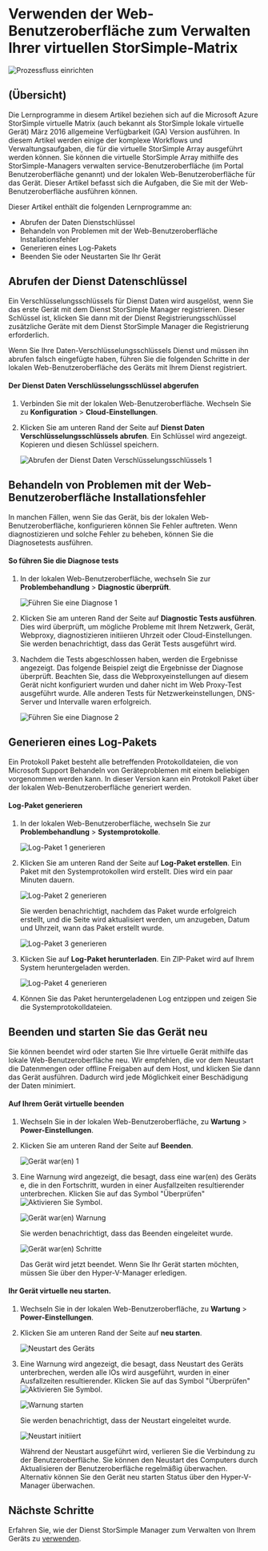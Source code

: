 <properties 
   pageTitle="StorSimple virtuelle Array Web Benutzeroberfläche Administration | Microsoft Azure"
   description="Beschrieben, wie Sie grundlegende Gerät Verwaltungsaufgaben über das Web StorSimple Virtual Array Benutzeroberfläche ausführen."
   services="storsimple"
   documentationCenter="NA"
   authors="alkohli"
   manager="carmonm"
   editor="" />
<tags 
   ms.service="storsimple"
   ms.devlang="NA"
   ms.topic="article"
   ms.tgt_pltfrm="NA"
   ms.workload="TBD"
   ms.date="04/07/2016"
   ms.author="alkohli" />

# <a name="use-the-web-ui-to-administer-your-storsimple-virtual-array"></a>Verwenden der Web-Benutzeroberfläche zum Verwalten Ihrer virtuellen StorSimple-Matrix

![Prozessfluss einrichten](./media/storsimple-ova-web-ui-admin/manage4.png)

## <a name="overview"></a>(Übersicht)

Die Lernprogramme in diesem Artikel beziehen sich auf die Microsoft Azure StorSimple virtuelle Matrix (auch bekannt als StorSimple lokale virtuelle Gerät) März 2016 allgemeine Verfügbarkeit (GA) Version ausführen. In diesem Artikel werden einige der komplexe Workflows und Verwaltungsaufgaben, die für die virtuelle StorSimple Array ausgeführt werden können. Sie können die virtuelle StorSimple Array mithilfe des StorSimple-Managers verwalten service-Benutzeroberfläche (im Portal Benutzeroberfläche genannt) und der lokalen Web-Benutzeroberfläche für das Gerät. Dieser Artikel befasst sich die Aufgaben, die Sie mit der Web-Benutzeroberfläche ausführen können.

Dieser Artikel enthält die folgenden Lernprogramme an:

- Abrufen der Daten Dienstschlüssel
- Behandeln von Problemen mit der Web-Benutzeroberfläche Installationsfehler
- Generieren eines Log-Pakets
- Beenden Sie oder Neustarten Sie Ihr Gerät

## <a name="get-the-service-data-encryption-key"></a>Abrufen der Dienst Datenschlüssel

Ein Verschlüsselungsschlüssels für Dienst Daten wird ausgelöst, wenn Sie das erste Gerät mit dem Dienst StorSimple Manager registrieren. Dieser Schlüssel ist, klicken Sie dann mit der Dienst Registrierungsschlüssel zusätzliche Geräte mit dem Dienst StorSimple Manager die Registrierung erforderlich.

Wenn Sie Ihre Daten-Verschlüsselungsschlüssels Dienst und müssen ihn abrufen falsch eingefügte haben, führen Sie die folgenden Schritte in der lokalen Web-Benutzeroberfläche des Geräts mit Ihrem Dienst registriert.

#### <a name="to-get-the-service-data-encryption-key"></a>Der Dienst Daten Verschlüsselungsschlüssel abgerufen

1. Verbinden Sie mit der lokalen Web-Benutzeroberfläche. Wechseln Sie zu **Konfiguration** > **Cloud-Einstellungen**.
  

2. Klicken Sie am unteren Rand der Seite auf **Dienst Daten Verschlüsselungsschlüssels abrufen**. Ein Schlüssel wird angezeigt. Kopieren und diesen Schlüssel speichern.
    
    ![Abrufen der Dienst Daten Verschlüsselungsschlüssels 1](./media/storsimple-ova-web-ui-admin/image27.png)
   


## <a name="troubleshoot-web-ui-setup-errors"></a>Behandeln von Problemen mit der Web-Benutzeroberfläche Installationsfehler

In manchen Fällen, wenn Sie das Gerät, bis der lokalen Web-Benutzeroberfläche, konfigurieren können Sie Fehler auftreten. Wenn diagnostizieren und solche Fehler zu beheben, können Sie die Diagnosetests ausführen.

#### <a name="to-run-the-diagnostic-tests"></a>So führen Sie die Diagnose tests

1. In der lokalen Web-Benutzeroberfläche, wechseln Sie zur **Problembehandlung** > **Diagnostic überprüft**.

    ![Führen Sie eine Diagnose 1](./media/storsimple-ova-web-ui-admin/image29.png)

2. Klicken Sie am unteren Rand der Seite auf **Diagnostic Tests ausführen**. Dies wird überprüft, um mögliche Probleme mit Ihrem Netzwerk, Gerät, Webproxy, diagnostizieren initiieren Uhrzeit oder Cloud-Einstellungen. Sie werden benachrichtigt, dass das Gerät Tests ausgeführt wird.

3. Nachdem die Tests abgeschlossen haben, werden die Ergebnisse angezeigt. Das folgende Beispiel zeigt die Ergebnisse der Diagnose überprüft. Beachten Sie, dass die Webproxyeinstellungen auf diesem Gerät nicht konfiguriert wurden und daher nicht im Web Proxy-Test ausgeführt wurde. Alle anderen Tests für Netzwerkeinstellungen, DNS-Server und Intervalle waren erfolgreich.

    ![Führen Sie eine Diagnose 2](./media/storsimple-ova-web-ui-admin/image30.png)

## <a name="generate-a-log-package"></a>Generieren eines Log-Pakets

Ein Protokoll Paket besteht alle betreffenden Protokolldateien, die von Microsoft Support Behandeln von Geräteproblemen mit einem beliebigen vorgenommen werden kann. In dieser Version kann ein Protokoll Paket über der lokalen Web-Benutzeroberfläche generiert werden.

#### <a name="to-generate-the-log-package"></a>Log-Paket generieren

1. In der lokalen Web-Benutzeroberfläche, wechseln Sie zur **Problembehandlung** > **Systemprotokolle**.

    ![Log-Paket 1 generieren](./media/storsimple-ova-web-ui-admin/image31.png)

2. Klicken Sie am unteren Rand der Seite auf **Log-Paket erstellen**. Ein Paket mit den Systemprotokollen wird erstellt. Dies wird ein paar Minuten dauern.

    ![Log-Paket 2 generieren](./media/storsimple-ova-web-ui-admin/image32.png)

    Sie werden benachrichtigt, nachdem das Paket wurde erfolgreich erstellt, und die Seite wird aktualisiert werden, um anzugeben, Datum und Uhrzeit, wann das Paket erstellt wurde.

    ![Log-Paket 3 generieren](./media/storsimple-ova-web-ui-admin/image33.png)

3. Klicken Sie auf **Log-Paket herunterladen**. Ein ZIP-Paket wird auf Ihrem System heruntergeladen werden.

    ![Log-Paket 4 generieren](./media/storsimple-ova-web-ui-admin/image34.png)

4. Können Sie das Paket heruntergeladenen Log entzippen und zeigen Sie die Systemprotokolldateien.

## <a name="shut-down-and-restart-your-device"></a>Beenden und starten Sie das Gerät neu

Sie können beendet wird oder starten Sie Ihre virtuelle Gerät mithilfe das lokale Web-Benutzeroberfläche neu. Wir empfehlen, die vor dem Neustart die Datenmengen oder offline Freigaben auf dem Host, und klicken Sie dann das Gerät ausführen. Dadurch wird jede Möglichkeit einer Beschädigung der Daten minimiert. 

#### <a name="to-shut-down-your-virtual-device"></a>Auf Ihrem Gerät virtuelle beenden

1. Wechseln Sie in der lokalen Web-Benutzeroberfläche, zu **Wartung** > **Power-Einstellungen**.

2. Klicken Sie am unteren Rand der Seite auf **Beenden**.

    ![Gerät war(en) 1](./media/storsimple-ova-web-ui-admin/image36.png)

3. Eine Warnung wird angezeigt, die besagt, dass eine war(en) des Geräts e, die in den Fortschritt, wurden in einer Ausfallzeiten resultierender unterbrechen. Klicken Sie auf das Symbol "Überprüfen" ![Aktivieren Sie Symbol](./media/storsimple-ova-web-ui-admin/image3.png).

    ![Gerät war(en) Warnung](./media/storsimple-ova-web-ui-admin/image37.png)

    Sie werden benachrichtigt, dass das Beenden eingeleitet wurde.

    ![Gerät war(en) Schritte](./media/storsimple-ova-web-ui-admin/image38.png)

    Das Gerät wird jetzt beendet. Wenn Sie Ihr Gerät starten möchten, müssen Sie über den Hyper-V-Manager erledigen.

#### <a name="to-restart-your-virtual-device"></a>Ihr Gerät virtuelle neu starten.

1. Wechseln Sie in der lokalen Web-Benutzeroberfläche, zu **Wartung** > **Power-Einstellungen**.

2. Klicken Sie am unteren Rand der Seite auf **neu starten**.

    ![Neustart des Geräts](./media/storsimple-ova-web-ui-admin/image36.png)

3. Eine Warnung wird angezeigt, die besagt, dass Neustart des Geräts unterbrechen, werden alle IOs wird ausgeführt, wurden in einer Ausfallzeiten resultierender. Klicken Sie auf das Symbol "Überprüfen" ![Aktivieren Sie Symbol](./media/storsimple-ova-web-ui-admin/image3.png).

    ![Warnung starten](./media/storsimple-ova-web-ui-admin/image37.png)

    Sie werden benachrichtigt, dass der Neustart eingeleitet wurde.

    ![Neustart initiiert](./media/storsimple-ova-web-ui-admin/image39.png)

    Während der Neustart ausgeführt wird, verlieren Sie die Verbindung zu der Benutzeroberfläche. Sie können den Neustart des Computers durch Aktualisieren der Benutzeroberfläche regelmäßig überwachen. Alternativ können Sie den Gerät neu starten Status über den Hyper-V-Manager überwachen.

## <a name="next-steps"></a>Nächste Schritte

Erfahren Sie, wie der Dienst StorSimple Manager zum Verwalten von Ihrem Geräts zu [verwenden](storsimple-manager-service-administration.md).
